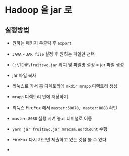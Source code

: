 # Hadoop 을 jar 로 

## 실행방법

- 원하는 패키지 우클릭 후 `export`
- `JAVA` - `JAR file` 설정 후 원하는 파일만 선택

- `C:\TEMP\fruitswc.jar` 위치 및 파일명 설정 = jar 파일 생성
- jar 파일 복사
- 리눅스로 가서 홈 디렉토리에 `mkdir mrapp` 디렉토리 생성
- `mrapp` 디렉토리 안에 저장하기
- 리눅스 FireFox 에서 `master:50070, master:8088` 확인
- `master:8088` 실행 시켜 놓고 터미널로 이동
- `yarn jar fruitswc.jar mrexam.WordCount` 수행
- FireFox 다시 가보면 제출하고 있는 것을 볼 수 있다
- 

